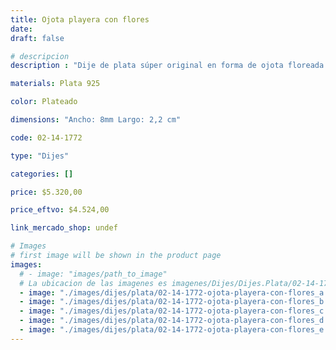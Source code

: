```yaml
---
title: Ojota playera con flores
date: 
draft: false

# descripcion
description : "Dije de plata súper original en forma de ojota floreada. Ideal nadadores, guardavidas o amantes de la playa, sol y relax!!!"

materials: Plata 925

color: Plateado

dimensions: "Ancho: 8mm Largo: 2,2 cm"

code: 02-14-1772

type: "Dijes"

categories: []

price: $5.320,00

price_eftvo: $4.524,00

link_mercado_shop: undef

# Images
# first image will be shown in the product page
images:
  # - image: "images/path_to_image"
  # La ubicacion de las imagenes es imagenes/Dijes/Dijes.Plata/02-14-1772-ojota-playera-con-flores
  - image: "./images/dijes/plata/02-14-1772-ojota-playera-con-flores_a.jpg"
  - image: "./images/dijes/plata/02-14-1772-ojota-playera-con-flores_b.jpg"
  - image: "./images/dijes/plata/02-14-1772-ojota-playera-con-flores_c.jpg"
  - image: "./images/dijes/plata/02-14-1772-ojota-playera-con-flores_d.jpg"
  - image: "./images/dijes/plata/02-14-1772-ojota-playera-con-flores_e.jpg"
---
```

